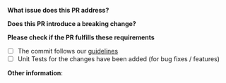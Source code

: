 **What issue does this PR address?**


**Does this PR introduce a breaking change?**


**Please check if the PR fulfills these requirements**
- [ ] The commit follows our [guidelines](https://github.com/IdentityServer/IdentityServer4/blob/master/.github/CONTRIBUTING.md)
- [ ] Unit Tests for the changes have been added (for bug fixes / features)

**Other information**:
